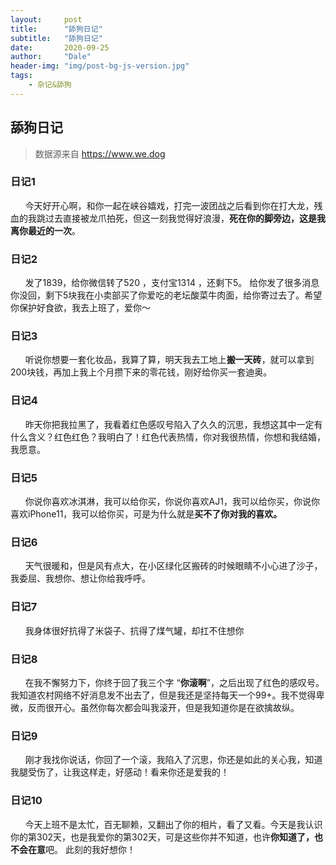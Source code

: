 ```yaml
---
layout:     post
title:      "舔狗日记"
subtitle:   "舔狗日记"
date:       2020-09-25
author:     "Dale"
header-img: "img/post-bg-js-version.jpg"
tags:
    - 杂记&舔狗 
---
```


## 舔狗日记
> 数据源来自 https://www.we.dog 

### 日记1
&#160;&#160; &#160; &#160;今天好开心啊，和你一起在峡谷嬉戏，打完一波团战之后看到你在打大龙，残血的我跳过去直接被龙爪拍死，但这一刻我觉得好浪漫，**死在你的脚旁边，这是我离你最近的一次**。

### 日记2
&#160;&#160; &#160; &#160;发了1839，给你微信转了520 ，支付宝1314 ，还剩下5。 给你发了很多消息你没回，剩下5块我在小卖部买了你爱吃的老坛酸菜牛肉面，给你寄过去了。希望你保护好食欲，我去上班了，爱你～

### 日记3
&#160;&#160; &#160; &#160;听说你想要一套化妆品，我算了算，明天我去工地上**搬一天砖**，就可以拿到200块钱，再加上我上个月攒下来的零花钱，刚好给你买一套迪奥。

### 日记4
&#160;&#160; &#160; &#160;昨天你把我拉黑了，我看着红色感叹号陷入了久久的沉思，我想这其中一定有什么含义？红色红色？我明白了！红色代表热情，你对我很热情，你想和我结婚，我愿意。

### 日记5
&#160;&#160; &#160; &#160;你说你喜欢冰淇淋，我可以给你买，你说你喜欢AJ1，我可以给你买，你说你喜欢iPhone11，我可以给你买，可是为什么就是**买不了你对我的喜欢。**

### 日记6
&#160;&#160; &#160; &#160;天气很暖和，但是风有点大，在小区绿化区搬砖的时候眼睛不小心进了沙子，我委屈、我想你、想让你给我呼呼。

### 日记7
&#160;&#160; &#160; &#160;我身体很好抗得了米袋子、抗得了煤气罐，却扛不住想你

### 日记8
&#160;&#160; &#160; &#160;在我不懈努力下，你终于回了我三个字 “**你滚啊**”，之后出现了红色的感叹号。我知道农村网络不好消息发不出去了，但是我还是坚持每天一个99+。我不觉得卑微，反而很开心。虽然你每次都会叫我滚开，但是我知道你是在欲擒故纵。

### 日记9
&#160;&#160; &#160; &#160;刚才我找你说话，你回了一个滚，我陷入了沉思，你还是如此的关心我，知道我腿受伤了，让我这样走，好感动！看来你还是爱我的！

### 日记10
&#160;&#160; &#160; &#160;今天上班不是太忙，百无聊赖，又翻出了你的相片，看了又看。今天是我认识你的第302天，也是我爱你的第302天，可是这些你并不知道，也许**你知道了，也不会在意**吧。 此刻的我好想你！ 
